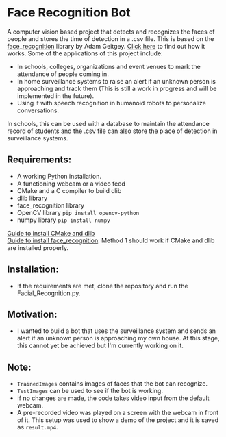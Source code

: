 # Face Recognition Bot

A computer vision based project that detects and recognizes the faces of people and stores the time of detection in a .csv file. This is based on the [face_recognition](https://github.com/ageitgey/face_recognition) library by Adam Geitgey. [Click here](https://medium.com/@ageitgey/machine-learning-is-fun-part-4-modern-face-recognition-with-deep-learning-c3cffc121d78) to find out how it works.
Some of the applications of this project include:
- In schools, colleges, organizations and event venues to mark the attendance of people coming in.
- In home surveillance systems to raise an alert if an unknown person is approaching and track them (This is still a work in progress and will be implemented in the future).
- Using it with speech recognition in humanoid robots to personalize conversations.

In schools, this can be used with a database to maintain the attendance record of students and the .csv file can also store the place of detection in surveillance systems.

## Requirements:
- A working Python installation.
- A functioning webcam or a video feed
- CMake and a C compiler to build dlib
- dlib library
- face_recognition library
- OpenCV library ```pip install opencv-python ```
- numpy library ```pip install numpy ```

[Guide to install CMake and dlib](https://www.geeksforgeeks.org/how-to-install-dlib-library-for-python-in-windows-10/)  
[Guide to install face_recognition](https://www.geeksforgeeks.org/how-to-install-face-recognition-in-python-on-windows/): Method 1 should work if CMake and dlib are installed properly.


## Installation:
- If the requirements are met, clone the repository and run the Facial_Recognition.py.

## Motivation:
- I wanted to build a bot that uses the surveillance system and sends an alert if an unknown person is approaching my own house. At this stage, this cannot yet be achieved but I'm currently working on it.  

## Note:
- ```TrainedImages``` contains images of faces that the bot can recognize.
- ```TestImages``` can be used to see if the bot is working.
- If no changes are made, the code takes video input from the default webcam.
- A pre-recorded video was played on a screen with the webcam in front of it. This setup was used to show a demo of the project and it is saved as ```result.mp4```.
